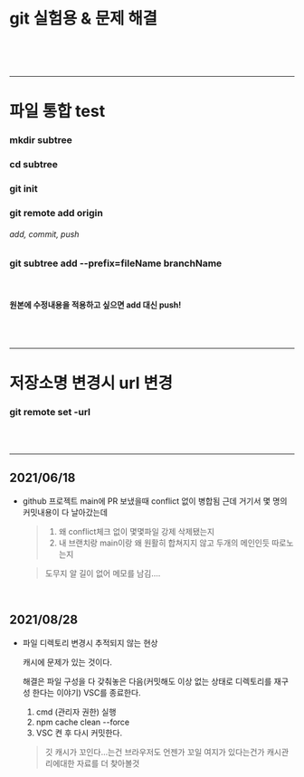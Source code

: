 # git 실험용 & 문제 해결

<br><br><br>

---

# 파일 통합 test

### mkdir subtree

### cd subtree

### git init

### git remote add origin <rootRepo>

###### add, commit, push

### git subtree add --prefix=fileName <wantTmoveURL> branchName

<br>

#### 원본에 수정내용을 적용하고 싶으면 add 대신 push!

<br><br>

---

# 저장소명 변경시 url 변경

### git remote set -url

<br><br>

---

## 2021/06/18

- github 프로젝트 main에 PR 보냈을때 conflict 없이 병합됨
  근데 거기서 몇 명의 커밋내용이 다 날아갔는데

  > 1. 왜 conflict체크 없이 몇몇파일 강제 삭제됐는지
  > 2. 내 브랜치랑 main이랑 왜 원활히 합쳐지지 않고 두개의 메인인듯 따로노는지

  > 도무지 알 길이 없어 메모를 남김....

<br>

## 2021/08/28

- 파일 디렉토리 변경시 추적되지 않는 현상

  캐시에 문제가 있는 것이다.

  해결은 파일 구성을 다 갖춰놓은 다음(커밋해도 이상 없는 상태로 디렉토리를 재구성 한다는 이야기) VSC를 종료한다.

  1. cmd (관리자 권한) 실행
  2. npm cache clean --force
  3. VSC 켠 후 다시 커밋한다.

  > 깃 캐시가 꼬인다...는건 브라우저도 언젠가 꼬일 여지가 있다는건가 캐시관리에대한 자료를 더 찾아볼것
